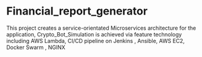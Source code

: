 # Financial_report_generator
This project creates a service-orientated Microservices architecture for the application, Crypto_Bot_Simulation is achieved via feature technology including AWS Lambda, CI/CD pipeline on Jenkins , Ansible, AWS EC2, Docker Swarm , NGINX
